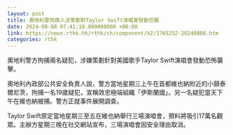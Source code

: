 ```yaml
---
layout: post
title: 奧地利警拘兩人涉策劃對Taylor Swift演唱會發動恐襲
date: 2024-08-08 07:41:18.000000000 +08:00
link: https://news.rthk.hk/rthk/ch/component/k2/1765252-20240808.htm
categories: rthk
---
```


奧地利警方拘捕兩名疑犯，涉嫌策劃針對美國歌手Taylor Swift演唱會發動恐怖襲擊。

奧地利內政部公共安全負責人說，警方當地星期三上午在首都維也納附近的小鎮泰爾尼茨，拘捕一名19歲疑犯，宣稱效忠極端組織「伊斯蘭國」。另一名疑犯當天下午在維也納被捕。警方正就事件展開調查。

Taylor Swift原定當地星期三至五在維也納舉行三場演唱會，預料將吸引17萬名觀眾。主辦方星期三晚在社交網站宣布，三場演唱會因安全理由取消。
